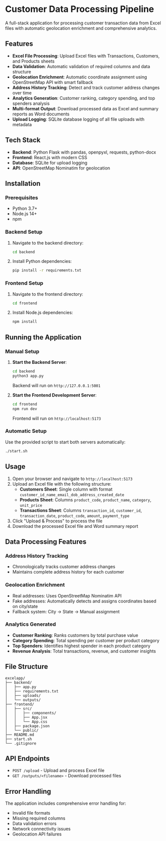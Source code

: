 # Customer Data Processing Pipeline

A full-stack application for processing customer transaction data from Excel files with automatic geolocation enrichment and comprehensive analytics.

## Features

- **Excel File Processing**: Upload Excel files with Transactions, Customers, and Products sheets
- **Data Validation**: Automatic validation of required columns and data structure
- **Geolocation Enrichment**: Automatic coordinate assignment using OpenStreetMap API with smart fallback
- **Address History Tracking**: Detect and track customer address changes over time
- **Analytics Generation**: Customer ranking, category spending, and top spenders analysis
- **Multi-format Output**: Download processed data as Excel and summary reports as Word documents
- **Upload Logging**: SQLite database logging of all file uploads with metadata

## Tech Stack

- **Backend**: Python Flask with pandas, openpyxl, requests, python-docx
- **Frontend**: React.js with modern CSS
- **Database**: SQLite for upload logging
- **API**: OpenStreetMap Nominatim for geolocation

## Installation

### Prerequisites

- Python 3.7+
- Node.js 14+
- npm

### Backend Setup

1. Navigate to the backend directory:
   ```bash
   cd backend
   ```

2. Install Python dependencies:
   ```bash
   pip install -r requirements.txt
   ```

### Frontend Setup

1. Navigate to the frontend directory:
   ```bash
   cd frontend
   ```

2. Install Node.js dependencies:
   ```bash
   npm install
   ```

## Running the Application

### Manual Setup

1. **Start the Backend Server**:
   ```bash
   cd backend
   python3 app.py
   ```
   Backend will run on `http://127.0.0.1:5001`

2. **Start the Frontend Development Server**:
   ```bash
   cd frontend
   npm run dev
   ```
   Frontend will run on `http://localhost:5173`

### Automatic Setup

Use the provided script to start both servers automatically:

```bash
./start.sh
```

## Usage

1. Open your browser and navigate to `http://localhost:5173`
2. Upload an Excel file with the following structure:
   - **Customers Sheet**: Single column with format `customer_id_name_email_dob_address_created_date`
   - **Products Sheet**: Columns `product_code`, `product_name`, `category`, `unit_price`
   - **Transactions Sheet**: Columns `transaction_id`, `customer_id`, `transaction_date`, `product_code`, `amount`, `payment_type`
3. Click "Upload & Process" to process the file
4. Download the processed Excel file and Word summary report

## Data Processing Features

### Address History Tracking
- Chronologically tracks customer address changes
- Maintains complete address history for each customer

### Geolocation Enrichment
- Real addresses: Uses OpenStreetMap Nominatim API
- Fake addresses: Automatically detects and assigns coordinates based on city/state
- Fallback system: City → State → Manual assignment

### Analytics Generated
- **Customer Ranking**: Ranks customers by total purchase value
- **Category Spending**: Total spending per customer per product category
- **Top Spenders**: Identifies highest spender in each product category
- **Revenue Analysis**: Total transactions, revenue, and customer insights

## File Structure

```
excelapp/
├── backend/
│   ├── app.py
│   ├── requirements.txt
│   ├── uploads/
│   └── outputs/
├── frontend/
│   ├── src/
│   │   ├── components/
│   │   ├── App.jsx
│   │   └── App.css
│   ├── package.json
│   └── public/
├── README.md
├── start.sh
└── .gitignore
```

## API Endpoints

- `POST /upload` - Upload and process Excel file
- `GET /outputs/<filename>` - Download processed files

## Error Handling

The application includes comprehensive error handling for:
- Invalid file formats
- Missing required columns
- Data validation errors
- Network connectivity issues
- Geolocation API failures

